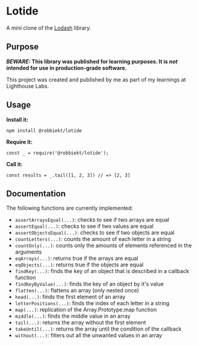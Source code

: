 # Lotide

A mini clone of the [Lodash](https://lodash.com) library.

## Purpose

**_BEWARE:_ This library was published for learning purposes. It is _not_ intended for use in production-grade software.**

This project was created and published by me as part of my learnings at Lighthouse Labs.

## Usage

**Install it:**

`npm install @robbiekt/lotide`

**Require it:**

`const _ = require('@robbiekt/lotide');`

**Call it:**

`const results = _.tail([1, 2, 3]) // => [2, 3]`

## Documentation

The following functions are currently implemented:

- `assertArraysEqual(...)`: checks to see if two arrays are equal
- `assertEqual(...)`: checks to see if two values are equal
- `assertObjectsEqual(...)`: checks to see if two objects are equal
- `countLetters(...)`: counts the amount of each letter in a string
- `countOnly(...)`: counts only the amounts of elements referenced in the arguments
- `eqArrays(...)`: returns true if the arrays are equal
- `eqObjects(...)`: returns true if the objects are equal
- `findKey(...)`: finds the key of an object that is described in a callback function
- `findKeyByValue(...)`: finds the key of an object by it's value
- `flatten(...)`: flattens an array (only nested once)
- `head(...)`: finds the first element of an array
- `letterPositions(...)`: finds the index of each letter in a string
- `map(...)`: replication of the Array.Prototype.map function
- `middle(...)`: finds the middle value in an array
- `tail(...)`: returns the array without the first element
- `takeUntil(...)`: returns the array until the condition of the callback
- `without(...)`: filters out all the unwanted values in an array
